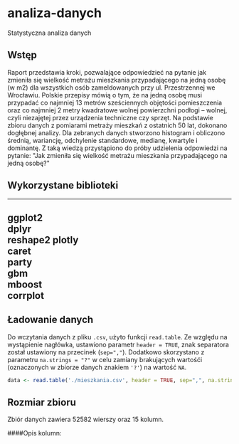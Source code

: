 # analiza-danych
Statystyczna analiza danych

## Wstęp
Raport przedstawia kroki, pozwalające odpowiedzieć na pytanie jak zmieniła się wielkość metrażu mieszkania przypadającego na jedną osobę (w m2) dla wszystkich osób zameldowanych przy ul. Przestrzennej we Wrocławiu. Polskie przepisy mówią o tym, że na jedną osobę musi przypadać co najmniej 13 metrów sześciennych objętości pomieszczenia oraz co najmniej 2 metry kwadratowe wolnej powierzchni podłogi – wolnej, czyli niezajętej przez urządzenia techniczne czy sprzęt.
Na podstawie zbioru danych z pomiarami metraży mieszkań z ostatnich 50 lat, dokonano dogłębnej analizy. Dla zebranych danych stworzono histogram i obliczono średnią, wariancję, odchylenie standardowe, medianę, kwartyle i dominantę. Z taką wiedzą przystąpiono do próby udzielenia odpowiedzi na pytanie: "Jak zmieniła się wielkość metrażu mieszkania przypadającego na jedną osobę?"

## Wykorzystane biblioteki

---------
ggplot2  
dplyr    
reshape2 
plotly   
caret    
party    
gbm      
mboost   
corrplot 
---------

## Ładowanie danych
Do wczytania danych z pliku `.csv`, użyto funkcji `read.table`. Ze względu na wystąpienie nagłówka, ustawiono parametr `header = TRUE`, znak separatora został ustawiony na przecinek (`sep=","`). Dodatkowo skorzystano z parametru `na.strings = "?"` w celu zamiany brakujących wartośći (oznaczonych w zbiorze danych znakiem `'?'`) na wartość `NA`.

```r
data <- read.table('./mieszkania.csv', header = TRUE, sep=",", na.strings = "?")
```

## Rozmiar zbioru
Zbiór danych zawiera 52582 wierszy oraz 15 kolumn.

####Opis kolumn:
